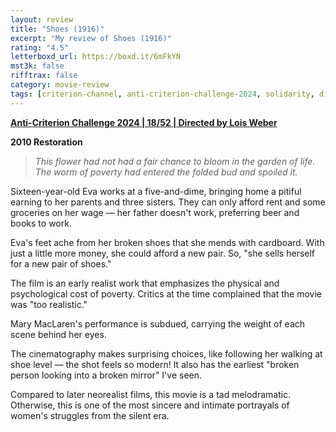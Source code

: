 ```yaml
---
layout: review
title: "Shoes (1916)"
excerpt: "My review of Shoes (1916)"
rating: "4.5"
letterboxd_url: https://boxd.it/6mFkYN
mst3k: false
rifftrax: false
category: movie-review
tags: [criterion-channel, anti-criterion-challenge-2024, solidarity, directed-by-women, written-by-women]
---
```


<b><a href="https://boxd.it/qBmUY/detail" target="_blank" rel="noopener">Anti-Criterion Challenge 2024 | 18/52 | Directed by Lois Weber</a></b>

<b>2010 Restoration</b>

<blockquote><i>This flower had not had a fair chance to bloom in the garden of life. The worm of poverty had entered the folded bud and spoiled it.</i></blockquote>Sixteen-year-old Eva works at a five-and-dime, bringing home a pitiful earning to her parents and three sisters. They can only afford rent and some groceries on her wage — her father doesn't work, preferring beer and books to work.

Eva's feet ache from her broken shoes that she mends with cardboard. With just a little more money, she could afford a new pair. So, "she sells herself for a new pair of shoes."

The film is an early realist work that emphasizes the physical and psychological cost of poverty. Critics at the time complained that the movie was "too realistic."

Mary MacLaren's performance is subdued, carrying the weight of each scene behind her eyes.

The cinematography makes surprising choices, like following her walking at shoe level — the shot feels so modern! It also has the earliest "broken person looking into a broken mirror" I've seen.

Compared to later neorealist films, this movie is a tad melodramatic. Otherwise, this is one of the most sincere and intimate portrayals of women's struggles from the silent era.
